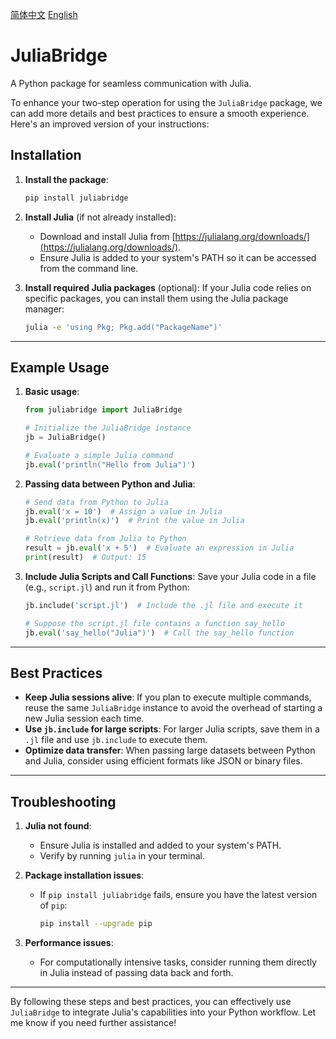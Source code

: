 [简体中文](./README_zh_cn.md) [English](./README.md)

# JuliaBridge
A Python package for seamless communication with Julia.

To enhance your two-step operation for using the `JuliaBridge` package, we can add more details and best practices to ensure a smooth experience. Here's an improved version of your instructions:

## Installation
1. **Install the package**:
   ```bash
   pip install juliabridge
   ```

2. **Install Julia** (if not already installed):
   - Download and install Julia from [https://julialang.org/downloads/](https://julialang.org/downloads/).
   - Ensure Julia is added to your system's PATH so it can be accessed from the command line.

3. **Install required Julia packages** (optional):
   If your Julia code relies on specific packages, you can install them using the Julia package manager:
   ```bash
   julia -e 'using Pkg; Pkg.add("PackageName")'
   ```

---

## Example Usage
1. **Basic usage**:
   ```python
   from juliabridge import JuliaBridge

   # Initialize the JuliaBridge instance
   jb = JuliaBridge()

   # Evaluate a simple Julia command
   jb.eval('println("Hello from Julia")')
   ```

2. **Passing data between Python and Julia**:
   ```python
   # Send data from Python to Julia
   jb.eval('x = 10')  # Assign a value in Julia
   jb.eval('println(x)')  # Print the value in Julia

   # Retrieve data from Julia to Python
   result = jb.eval('x + 5')  # Evaluate an expression in Julia
   print(result)  # Output: 15
   ```

3. **Include Julia Scripts and Call Functions**:
   Save your Julia code in a file (e.g., `script.jl`) and run it from Python:
   ```python
   jb.include('script.jl')  # Include the .jl file and execute it

   # Suppose the script.jl file contains a function say_hello
   jb.eval('say_hello("Julia")')  # Call the say_hello function
   ```
   
---

## Best Practices
- **Keep Julia sessions alive**: If you plan to execute multiple commands, reuse the same `JuliaBridge` instance to avoid the overhead of starting a new Julia session each time.
- **Use `jb.include` for large scripts**: For larger Julia scripts, save them in a `.jl` file and use `jb.include` to execute them.
- **Optimize data transfer**: When passing large datasets between Python and Julia, consider using efficient formats like JSON or binary files.

---

## Troubleshooting
1. **Julia not found**:
   - Ensure Julia is installed and added to your system's PATH.
   - Verify by running `julia` in your terminal.

2. **Package installation issues**:
   - If `pip install juliabridge` fails, ensure you have the latest version of `pip`:
     ```bash
     pip install --upgrade pip
     ```

3. **Performance issues**:
   - For computationally intensive tasks, consider running them directly in Julia instead of passing data back and forth.

---

By following these steps and best practices, you can effectively use `JuliaBridge` to integrate Julia's capabilities into your Python workflow. Let me know if you need further assistance!